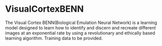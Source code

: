 # VisualCortexBENN
The Visual Cortex BENN(Biological Emulation Neural Network) is a learning model designed to learn how to identify and discern and recreate different images at an exponential rate by using a revolutionary and ethically based learning algorithm. Training data to be provided.
